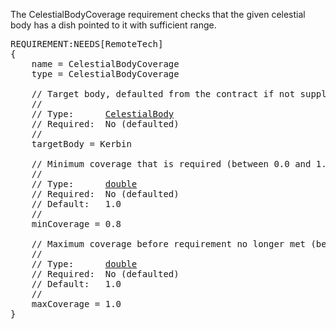 The CelestialBodyCoverage requirement checks that the given celestial body has a dish pointed to it with sufficient range.

<pre>
REQUIREMENT:NEEDS[RemoteTech]
{
    name = CelestialBodyCoverage
    type = CelestialBodyCoverage

    // Target body, defaulted from the contract if not supplied.
    //
    // Type:      <a href="CelestialBody-Type">CelestialBody</a>
    // Required:  No (defaulted)
    //
    targetBody = Kerbin

    // Minimum coverage that is required (between 0.0 and 1.0).
    //
    // Type:      <a href="Numeric-Type">double</a>
    // Required:  No (defaulted)
    // Default:   1.0
    //
    minCoverage = 0.8

    // Maximum coverage before requirement no longer met (between 0.0 and 1.0).
    //
    // Type:      <a href="Numeric-Type">double</a>
    // Required:  No (defaulted)
    // Default:   1.0
    //
    maxCoverage = 1.0
}
</pre>
